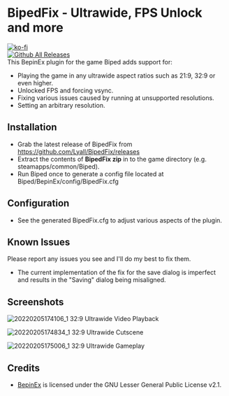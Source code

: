 # BipedFix - Ultrawide, FPS Unlock and more
[![ko-fi](https://ko-fi.com/img/githubbutton_sm.svg)](https://ko-fi.com/W7W01UAI9)<br/>
[![Github All Releases](https://img.shields.io/github/downloads/Lyall/BipedFix/total.svg)]()</br>
This BepinEx plugin for the game Biped adds support for:
- Playing the game in any ultrawide aspect ratios such as 21:9, 32:9 or even higher.
- Unlocked FPS and forcing vsync.
- Fixing various issues caused by running at unsupported resolutions.
- Setting an arbitrary resolution.

## Installation
- Grab the latest release of BipedFix from https://github.com/Lyall/BipedFix/releases
- Extract the contents of **BipedFix zip** in to the game directory (e.g. steamapps/common/Biped).
- Run Biped once to generate a config file located at Biped/BepinEx/config/BipedFix.cfg

## Configuration
- See the generated BipedFix.cfg to adjust various aspects of the plugin.

## Known Issues
Please report any issues you see and I'll do my best to fix them.

- The current implementation of the fix for the save dialog is imperfect and results in the "Saving" dialog being misaligned.

## Screenshots

![20220205174106_1](https://user-images.githubusercontent.com/695941/152652956-9e0a9440-0f58-48dd-9f38-16f05726142c.jpg)
32:9 Ultrawide Video Playback

![20220205174834_1](https://user-images.githubusercontent.com/695941/152652960-25546821-a4da-4dc4-bc77-e7a6cc675c75.jpg)
32:9 Ultrawide Cutscene

![20220205175006_1](https://user-images.githubusercontent.com/695941/152652991-f52c5bf7-12d3-4513-b257-f3ffc080a116.jpg)
32:9 Ultrawide Gameplay

## Credits
- [BepinEx](https://github.com/BepInEx/BepInEx) is licensed under the GNU Lesser General Public License v2.1.
